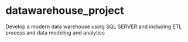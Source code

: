 # datawarehouse_project
Develop a modern data warehouse using SQL SERVER and including ETL process and data modeling and analytics
